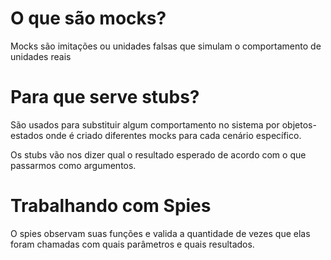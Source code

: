 # O que são mocks?

 Mocks são imitações ou unidades falsas que simulam o comportamento de unidades reais

# Para que serve stubs?

São usados para substituir algum comportamento no sistema por objetos-estados onde é criado diferentes mocks para cada cenário específico.

Os stubs vão nos dizer qual o resultado esperado de acordo com o que passarmos como argumentos.

# Trabalhando com Spies

O spies observam suas funções e valida a quantidade de vezes que elas foram chamadas com quais parâmetros e quais resultados.